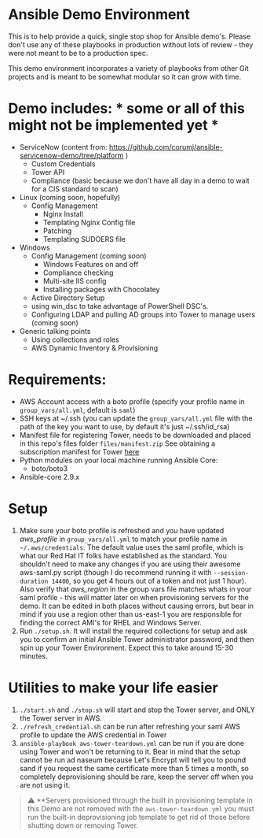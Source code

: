 # Ansible Demo Environment
This is to help provide a quick, single stop shop for Ansible demo's.  Please don't use any of these playbooks in production without lots of review - they were not meant to be to a production spec.  

This demo environment incorporates a variety of playbooks from other Git projects and is meant to be somewhat modular so it can grow with time.  

# Demo includes: * some or all of this might not be implemented yet *
  * ServiceNow (content from: https://github.com/corumj/ansible-servicenow-demo/tree/platform )
    * Custom Credentials
    * Tower API 
    * Compliance (basic because we don't have all day in a demo to wait for a CIS standard to scan)
  * Linux (coming soon, hopefully)
    * Config Management 
      * Nginx Install
      * Templating Nginx Config file
      * Patching 
      * Templating SUDOERS file
  * Windows
    * Config Management (coming soon)
      * Windows Features on and off
      * Compliance checking 
      * Multi-site IIS config 
      * Installing packages with Chocolatey
    * Active Directory Setup
    * using win_dsc to take advantage of PowerShell DSC's.  
    * Configuring LDAP and pulling AD groups into Tower to manage users (coming soon)
  * Generic talking points
    * Using collections and roles
    * AWS Dynamic Inventory & Provisioning
  

# Requirements:
  * AWS Account access with a boto profile (specify your profile name in `group_vars/all.yml`, default is `saml`)
  * SSH keys at ~/.ssh (you can update the `group_vars/all.yml` file with the path of the key you want to use, by default it's just ~/.ssh/id_rsa)
  * Manifest file for registering Tower, needs to be downloaded and placed in this repo's files folder `files/manifest.zip`  See obtaining a subscription manifest for Tower [here](https://docs.ansible.com/ansible-tower/latest/html/userguide/import_license.html#obtaining-a-subscriptions-manifest)
  * Python modules on your local machine running Ansible Core:
    * boto/boto3 
  * Ansible-core 2.9.x 
    
# Setup
1. Make sure your boto profile is refreshed and you have updated *aws_profile* in `group_vars/all.yml` to match your profile name in `~/.aws/credentials`.  The default value uses the saml profile, which is what our Red Hat IT folks have established as the standard.  You shouldn't need to make any changes if you are using their awesome aws-saml.py script (though I do recommend running it with `--session-duration 14400`, so you get 4 hours out of a token and not just 1 hour).  Also verify that *aws_region* in the group vars file matches whats in your saml profile - this will matter later on when provisioning servers for the demo.  It can be edited in both places without causing errors, but bear in mind if you use a region other than us-east-1 you are responsible for finding the correct AMI's for RHEL and Windows Server.  
2. Run `./setup.sh`.  It will install the required collections for setup and ask you to confirm an initial Ansible Tower administrator password, and then spin up your Tower Environment.  Expect this to take around 15-30 minutes. 

# Utilities to make your life easier
1. `./start.sh` and `./stop.sh` will start and stop the Tower server, and ONLY the Tower server in AWS.
2. `./refresh_credential.sh` can be run after refreshing your saml AWS profile to update the AWS credential in Tower
3. `ansible-playbook aws-tower-teardown.yml` can be run if you are done using Tower and won't be returning to it.  Bear in mind that the setup cannot be run ad naseum because Let's Encrypt will tell you to pound sand if you request the same certificate more than 5 times a month, so completely deprovisioning should be rare, keep the server off when you are not using it.  
> :warning: **Servers provisioned through the built in provisioning template in this Demo are not removed with the `aws-tower-teardown.yml` you must run the built-in deprovisioning job template to get rid of those before shutting down or removing Tower.